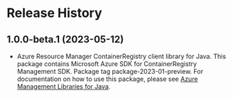 # Release History

## 1.0.0-beta.1 (2023-05-12)

- Azure Resource Manager ContainerRegistry client library for Java. This package contains Microsoft Azure SDK for ContainerRegistry Management SDK.  Package tag package-2023-01-preview. For documentation on how to use this package, please see [Azure Management Libraries for Java](https://aka.ms/azsdk/java/mgmt).
